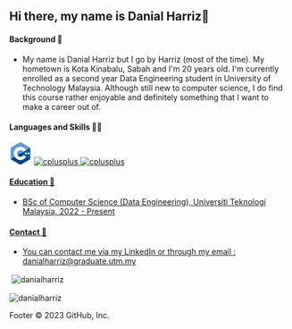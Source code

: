 ## Hi there, my name is Danial Harriz👋

#### **Background 🧔**

- My name is Danial Harriz but I go by Harriz (most of the time). My hometown is Kota Kinabalu, Sabah and I'm 20 years old. I'm currently enrolled as a second year Data Engineering student in University of Technology Malaysia. Although still new to computer science, I do find this course rather enjoyable and definitely something that I want to make a career out of.


#### **Languages and Skills ✍🏻**

 <img src="https://raw.githubusercontent.com/devicons/devicon/master/icons/cplusplus/cplusplus-original.svg" alt="cplusplus" width="40" height="40"/> </a> <a href="https://www.w3schools.com/css/" target="_blank" rel="noreferrer"> 
 <img src="https://upload.wikimedia.org/wikipedia/commons/thumb/6/61/HTML5_logo_and_wordmark.svg/640px-HTML5_logo_and_wordmark.svg.png" alt="cplusplus" width="40" height="40"/> </a> <a href="https://www.w3schools.com/css/" target="_blank" rel="noreferrer">
 <img src="https://upload.wikimedia.org/wikipedia/commons/thumb/6/62/CSS3_logo.svg/800px-CSS3_logo.svg.png" alt="cplusplus" width="40" height="40"/> </a> <a href="https://www.w3schools.com/css/" target="_blank" rel="noreferrer">
 

  
#### **Education 🎒**
  - BSc of Computer Science (Data Engineering), Universiti Teknologi Malaysia, 2022 - Present
  
#### **Contact 📱**
  - You can contact me via my LinkedIn or through my email : danialharriz@graduate.utm.my





<p>&nbsp;<img align="center" src="https://github-readme-stats.vercel.app/api?username=danialharriz&show_icons=true&locale=en" alt="danialharriz" /></p>

<p><img align="center" src="https://github-readme-streak-stats.herokuapp.com/?user=danialharriz&" alt="danialharriz" /></p>
Footer
© 2023 GitHub, Inc.




